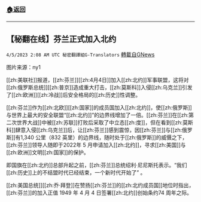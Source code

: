 ###  [:house:返回](README.md)
---


## 【秘翻在线】芬兰正式加入北约
`4/5/2023 2:08 AM UTC 秘密翻譯組G-Translators` [轉載自GNews](https://gnews.org/articles/1072146)

         

图片来源：ny1       

[[zh:美联社]]报道，[[zh:芬兰]][[zh:4月4日]]加入[[zh:北约]]军事联盟，这将对[[zh:俄罗斯总统]][[zh:普京]]造成重大打击，[[zh:莫斯科]]入侵[[zh:乌克兰]]引发了[[zh:欧洲]][[zh:冷战]]后安全格局的[[zh:历史]]性调整。

[[zh:芬兰]]作为[[zh:北欧]][[zh:国家]]的成员国加入[[zh:北约]]，使[[zh:俄罗斯]]与世界上最大的安全联盟“[[zh:北约]]”的边界线增加了一倍。[[zh:芬兰]]在[[zh:第二次世界大战]]中被[[zh:苏联]]打败后采取了中立态[[zh:度]]，但在看到[[zh:莫斯科]]肆意入侵[[zh:乌克兰]]后，让[[zh:芬兰]]感到震惊，因[[zh:芬兰]]与[[zh:俄罗斯]]有1,340 公里（832 英里）的边界线，随时处于[[zh:俄罗斯]]的威慑之下，[[zh:芬兰]]领导人随即于2022年 5 月申请加入[[zh:北约]]，寻求[[zh:美国]]与[[zh:欧洲]]文明[[zh:国家]]的保护。

即国旗在[[zh:北约]]总部升起之前，[[zh:芬兰]]总统绍利·尼尼斯托表示。“我们[[zh:历史]]上的不结盟时代已经结束，一个新时代开始了” 。

[[zh:美国总统]][[zh:乔·拜登]]在赞扬[[zh:芬兰]]的[[zh:北约成员国]]地位时指出，[[zh:芬兰]]的加入正值 1949 年 4 月 4 日签署[[zh:北约]]创始条约74 周年之际。
